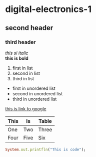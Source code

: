 # digital-electronics-1
## second header
### third header
*this si italic*  
**this is bold**  
1. first in list
2. second in list
3. third in list
- first in unordered list
- second in unordered list
- third in unordered list  
  
[this is link to google](https://www.google.com/)  

| This          | Is            | Table    |
| ------------- | ------------- | -------- |
| One           | Two           | Three    |
| Four          | Five          | Six      |

```ruby
System.out.printfln("This is code");
```
